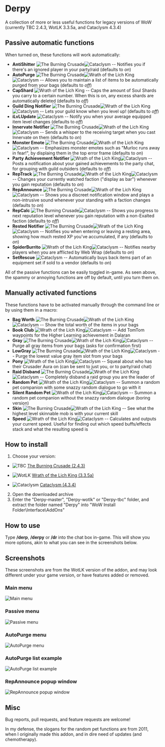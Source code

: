 # Derpy
A collection of more or less useful functions for legacy versions of WoW (currently TBC 2.4.3, WotLK 3.3.5a, and Cataclysm 4.3.4)


## Passive automatic functions
When turned on, these functions will work automatically:
- **AntiShitter** ![The Burning Crusade][tbc]![Cataclysm][cata] -- Notifies you if there's an ignored player in your party/raid (defaults to *on*)
- **AutoPurge** ![The Burning Crusade][tbc]![Wrath of the Lich King][wotlk]![Cataclysm][cata] -- Allows you to maintain a list of items to be automatically purged from your bags (defaults to *off*)
- **CapShard** ![Wrath of the Lich King][wotlk] -- Caps the amount of Soul Shards you carry to a certain number. When this is on, any excess shards are automatically deleted (defaults to *off*)
- **Guild Ding Notifier** ![The Burning Crusade][tbc]![Wrath of the Lich King][wotlk]![Cataclysm][cata] -- Lets your guild know when you level up! (defaults to *off*)
- **iLvLUpdate** ![Cataclysm][cata] -- Notify you when your average equipped item level changes (defaults to *off*)
- **Innervate Notifier** ![The Burning Crusade][tbc]![Wrath of the Lich King][wotlk]![Cataclysm][cata] -- Sends a whisper to the receiving target when you cast Innervate on them (defaults to *on*)
- **Monster Emote** ![The Burning Crusade][tbc]![Wrath of the Lich King][wotlk]![Cataclysm][cata] -- Emphasizes monster emotes such as "Murloc runs away in fear!", by displaing them in the top error frame (defaults to *on*)
- **Party Achievement Notifier** ![Wrath of the Lich King][wotlk]![Cataclysm][cata] -- Posts a notification about your gained achievements to the party chat, for grouping with guild outsiders (defaults to *off*)
- **RepTrack** ![The Burning Crusade][tbc]![Wrath of the Lich King][wotlk]![Cataclysm][cata] -- Changes your currently watched faction ("display as bar") whenever you gain reputation (defaults to *on*)
- **RepAnnounce** ![The Burning Crusade][tbc]![Wrath of the Lich King][wotlk]![Cataclysm][cata] -- Shows you a discreet notification window and plays a non-intrusive sound whenever your standing with a faction changes (defaults to *on*)
- **RepCalc** ![The Burning Crusade][tbc]![Cataclysm][cata]  -- Shows you progress to next reputation level whenever you gain reputation with a non-Exalted faction (defaults to *off*)
- **Rested Notifier** ![The Burning Crusade][tbc]![Wrath of the Lich King][wotlk]![Cataclysm][cata] -- Notifies you when entering or leaving a resting area, showing how much rested XP you've accumulated, if any (defaults to *on*)
- **SpiderBurrito** ![Wrath of the Lich King][wotlk]![Cataclysm][cata] -- Notifies nearby players when you are afflicted by Web Wrap (defaults to *on*)
- **SetRescue** ![Cataclysm][cata] -- Automatically buys back items part of an equipment set if sold to a vendor (defaults to *on*)

All of the passive functions can be easily toggled in-game. As seen above, the spammy or annoying functions are off by default, until you turn them on.

## Manually activated functions
These functions have to be activated manually through the command line or by using them in a macro:
- **Bag Worth** ![The Burning Crusade][tbc]![Wrath of the Lich King][wotlk]![Cataclysm][cata] -- Show the total worth of the items in your bags
- **Book Club** ![Wrath of the Lich King][wotlk]![Cataclysm][cata] -- Add TomTom waypoints for the Higher Learning achievement in Dalaran
- **Gray** ![The Burning Crusade][tbc]![Wrath of the Lich King][wotlk]![Cataclysm][cata] -- Purge all gray items from your bags (asks for confirmation first)
- **LowGray** ![The Burning Crusade][tbc]![Wrath of the Lich King][wotlk]![Cataclysm][cata] -- Purge the lowest value gray item slot from your bags
- **Pony** ![Wrath of the Lich King][wotlk]![Cataclysm][cata] -- Squeal about who has their Crusader Aura on (can be sent to just you, or to party/raid chat)
- **Raid Disband** ![The Burning Crusade][tbc]![Wrath of the Lich King][wotlk]![Cataclysm][cata] -- Completely disband a raid group you are the leader of
- **Random Pet** ![Wrath of the Lich King][wotlk]![Cataclysm][cata] -- Summon a random pet companion with some snazzy random dialogue to go with it
- **Silent Random Pet** ![Wrath of the Lich King][wotlk]![Cataclysm][cata] -- Summon a random pet companion without the snazzy random dialogue (boring version)
- **Skin** ![The Burning Crusade][tbc]![Wrath of the Lich King][wotlk] -- See what the highest level skinnable mob is with your current skill
- **Speed** ![Wrath of the Lich King][wotlk]![Cataclysm][cata] -- Calculates and outputs your current speed. Useful for finding out which speed buffs/effects stack and what the resulting speed is

## How to install
1. Choose your version:
  - ![TBC][tbc]
  [The Burning Crusade (2.4.3)](https://github.com/xdpirate/derpy/archive/tbc.zip)

  - ![WotLK][wotlk]
  [Wrath of the Lich King (3.3.5a)](https://github.com/xdpirate/derpy/archive/wotlk.zip)

  - ![Cataclysm][cata]
  [Cataclysm (4.3.4)](https://github.com/xdpirate/derpy/archive/master.zip)
2. Open the downloaded archive
3. Enter the "Derpy-master", "Derpy-wotlk" or "Derpy-tbc" folder, and extract the folder named "Derpy" into "WoW Install Folder\Interface\AddOns"

## How to use
Type **/derp**, **/derpy** or **/dr** into the chat box in-game. This will show you more options, akin to what you can see in the screenshots below.

## Screenshots
These screenshots are from the WotLK version of the addon, and may look different under your game version, or have features added or removed.

### Main menu
![Main menu][mainMenu]

### Passive menu
![Passive menu][passiveMenu]

### AutoPurge menu
![AutoPurge menu][autoPurgeMenu]

### AutoPurge list example
![AutoPurge list example][autoPurgeList]

### RepAnnounce popup window
![RepAnnounce popup window][repAnnounce]

## Misc
Bug reports, pull requests, and feature requests are welcome!

In my defense, the slogans for the random pet functions are from 2011, when I originally made this addon, and in dire need of updates (and chemotherapy).

[mainMenu]: https://i.imgur.com/syKYJ1Z.png "Main menu"
[passiveMenu]: https://i.imgur.com/3JCYVEt.png "Passive menu"
[autoPurgeMenu]: https://i.imgur.com/WRJdGAp.png "AutoPurge menu"
[autoPurgeList]: https://i.imgur.com/jgysPOi.png "AutoPurge list example"
[repAnnounce]: https://i.imgur.com/x4T8b8t.jpg "RepAnnounce popup window"
[wotlk]: https://i.imgur.com/WsAkpoC.png "Available in the WotLK version of the addon"
[cata]: https://i.imgur.com/5wkh2Eo.png "Available in the Cataclysm version of the addon"
[tbc]: https://i.imgur.com/yekUNOW.png "Available in the TBC version of the addon"
